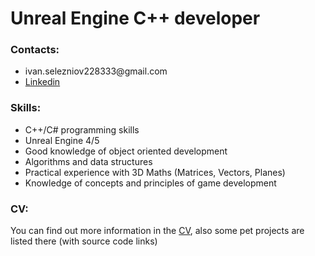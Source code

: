 <h1>Unreal Engine C++ developer</h1>
<h3>Contacts:</h3>
<ul>
  <li>ivan.selezniov228333@gmail.com</li>
  <li><a href="https://www.linkedin.com/in/ivan-seleznov/">Linkedin</a></li>
</ul>
<h3>Skills:</h3>
<ul>
  <li>C++/C# programming skills</li>
  <li>Unreal Engine 4/5</li>
  <li>Good knowledge of object oriented development</li>
  <li>Algorithms and data structures</li>
  <li>Practical experience with 3D Maths (Matrices, Vectors, Planes)</li>
  <li>Knowledge of concepts and principles of game development</li>
</ul>
<h3>CV:</h3>
<p>You can find out more information in the <a href="https://github.com/Ivan-Seleznov/Ivan-Seleznov/blob/main/CV_IvanSeleznov.pdf">CV</a>, also some pet projects are listed there (with source code links)</p>

